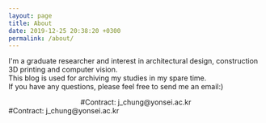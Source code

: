 ```yaml
---
layout: page
title: About
date: 2019-12-25 20:38:20 +0300
permalink: /about/
---
```


I'm a graduate researcher and interest in architectural design, construction 3D printing and computer vision. <br>
This blog is used for archiving my studies in my spare time. <br>
If you have any questions, please feel free to send me an email:)

<center> #Contract: j_chung@yonsei.ac.kr </center>
#Contract: j_chung@yonsei.ac.kr
